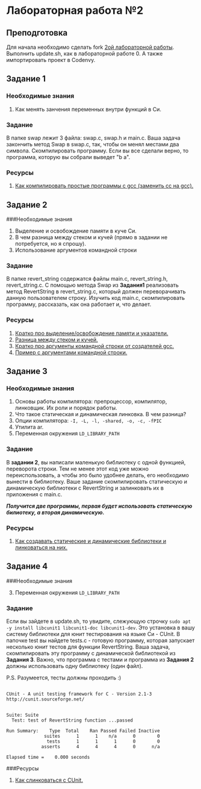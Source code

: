 # Лабораторная работа №2

## Преподготовка

Для начала необходимо сделать fork [2ой лабораторной работы](https://github.com/IpovsOperatingSystems/Lab2). Выполнить update.sh, как в лабораторной работе 0. А также импортировать проект в Codenvy.

## Задание 1

### Необходимые знания

1. Как менять занчения переменных внутри функций в Си.

### Задание
В папке swap лежит 3 файла: swap.c, swap.h и main.c. Ваша задача закончить метод Swap в swap.c, так, чтобы он менял местами два символа. Скомпилировать программу. Если вы все сделали верно, то программа, которую вы собрали выведет "b a".

### Ресурсы

1. [Как компилировать простые программы с gcc (заменить сс на gcc).](https://www.classes.cs.uchicago.edu/archive/2014/winter/51081-1/LabFAQ/lab3/compile.html)

## Задание 2

###Необходимые знания

1. Выделение и освобождение памяти в куче Си.
2. В чем разница между стеком и кучей (прямо в задании не потребуется, но я спрошу).
3. Использование аргументов командной строки


### Задание

В папке revert\_string содержатся файлы main.c, revert\_string.h, revert\_string.c. С помощью метода Swap из **Задания1** реализовать метод RevertString в revert_string.c, который должен переворачивать данную пользователем строку.
Изучить код main.c, скомпилировать программу, рассказать, как она работает и, что делает.

### Ресурсы

1. [Кратко про выделение/освобождение памяти и указатели.](https://computer.howstuffworks.com/c29.htm)
2. [Разница между стеком и кучей.](https://stackoverflow.com/questions/79923/what-and-where-are-the-stack-and-heap)
3. [Кратко про аргументы командной строки от создателей gcc.](https://www.gnu.org/software/libc/manual/html_node/Program-Arguments.html)
4. [Пример с аргументами командной строки.](https://www.cprogramming.com/tutorial/c/lesson14.html)

## Задание 3

### Необходимые знания

1. Основы работы компилятора: препроцессор, компилятор, линковщик. Их роли и порядок работы.
2. Что такое статическая и динамическая линковка. В чем разница?
3. Опции компилятора: `-I, -L, -l, -shared, -o, -с, -fPIC`
4. Утилита ar.
5. Переменная окружения `LD_LIBRARY_PATH`


### Задание

В **задании 2**, вы написали маленькую библиотеку с одной функцией, переворота строки. Тем не менее этот код уже можно переиспользовать, а чтобы это было удобнее делать, его необходимо вынести в библиотеку. Ваше задание скомпилировать статическую и динамическую библиотеки с RevertString и залинковать их в приложения с main.c.

***Получится две программы, первая будет использовать статическую билиотеку, а вторая динамическую.*** 

### Ресурсы

1. [Как создавать статические и динамические библиотеки и линковаться на них.](https://renenyffenegger.ch/notes/development/languages/C-C-plus-plus/GCC/create-libraries/index)

## Задание 4

###Необходимые знания

3. Переменная окружения `LD_LIBRARY_PATH`

### Задание

Если вы зайдете в update.sh, то увидите, слежующую строчку `sudo apt -y install libcunit1 libcunit1-doc libcunit1-dev`. Это установка в вашу систему библиотеки для юнит тестирования на языке Си - CUnit. В папочке test вы найдете tests.c - готовую программу, которая запускает несколько юнит тестов для функции RevertString. Ваша задача, скомпилировать эту программу с динамической библиотекой из **Задания 3**. Важно, что программа с тестами и программа из **Задания 2** должны использовать одну библиотеку (один файл). 

P.S. Разумеется, тесты должны проходить :)

```

CUnit - A unit testing framework for C - Version 2.1-3
http://cunit.sourceforge.net/


Suite: Suite
  Test: test of RevertString function ...passed

Run Summary:    Type  Total    Ran Passed Failed Inactive
              suites      1      1    n/a      0        0
               tests      1      1      1      0        0
             asserts      4      4      4      0      n/a

Elapsed time =    0.000 seconds
```


###Ресурсы

1. [Как cлинковаться с CUnit.](https://mysnippets443.wordpress.com/2015/03/07/ubuntu-install-cunit/)

<!--
## Задание 5* (Необязательно, за допополнительные баллы)

###Необходимые знания

1. Как пользоваться интернетом.

###Задание

В папке bin лежит динамическая библиотека libsimple.so. С помощью утилить `objdump` определить, какие функции она содержит.

###Ресурсы

1. [Аргументы коммандной строки для objdump](https://sourceware.org/binutils/docs/binutils/objdump.html)
-->

 
